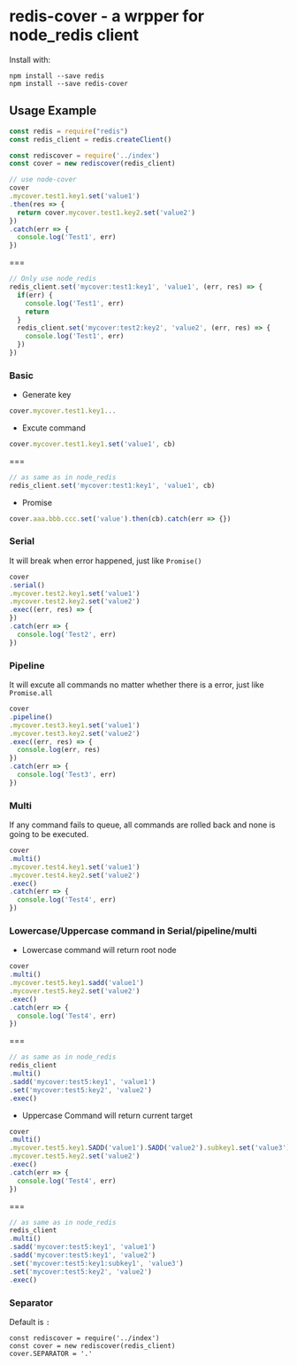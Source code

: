 redis-cover - a wrpper for node_redis client
===========================

Install with:

    npm install --save redis
    npm install --save redis-cover
    
## Usage Example

```js
const redis = require("redis")
const redis_client = redis.createClient()

const rediscover = require('../index')
const cover = new rediscover(redis_client)

// use node-cover
cover
.mycover.test1.key1.set('value1')
.then(res => {
  return cover.mycover.test1.key2.set('value2')
})
.catch(err => {
  console.log('Test1', err)
})
```
===
```js
// Only use node_redis
redis_client.set('mycover:test1:key1', 'value1', (err, res) => {
  if(err) {
    console.log('Test1', err)
    return
  }
  redis_client.set('mycover:test2:key2', 'value2', (err, res) => {
    console.log('Test1', err)
  })
})
```

### Basic

* Generate key
```js
cover.mycover.test1.key1...
```

* Excute command
```js
cover.mycover.test1.key1.set('value1', cb)
```
===
```js
// as same as in node_redis
redis_client.set('mycover:test1:key1', 'value1', cb)
```

* Promise
```js
cover.aaa.bbb.ccc.set('value').then(cb).catch(err => {})
```

### Serial
It will break when error happened, just like ```Promise()```
```js
cover
.serial()
.mycover.test2.key1.set('value1')
.mycover.test2.key2.set('value2')
.exec((err, res) => {
})
.catch(err => {
  console.log('Test2', err)
})
```

### Pipeline
It will excute all commands no matter whether there is a error, just like ```Promise.all```
```js
cover
.pipeline()
.mycover.test3.key1.set('value1')
.mycover.test3.key2.set('value2')
.exec((err, res) => {
  console.log(err, res)
})
.catch(err => {
  console.log('Test3', err)
})
```

### Multi
If any command fails to queue, all commands are rolled back and none is going to be executed.
```js
cover
.multi()
.mycover.test4.key1.set('value1')
.mycover.test4.key2.set('value2')
.exec()
.catch(err => {
  console.log('Test4', err)
})
```

### Lowercase/Uppercase command in Serial/pipeline/multi

* Lowercase command will return root node
```js
cover
.multi()
.mycover.test5.key1.sadd('value1')
.mycover.test5.key2.set('value2')
.exec()
.catch(err => {
  console.log('Test4', err)
})
```
===
```js
// as same as in node_redis
redis_client
.multi()
.sadd('mycover:test5:key1', 'value1')
.set('mycover:test5:key2', 'value2')
.exec()
```

* Uppercase Command will return current target
```js
cover
.multi()
.mycover.test5.key1.SADD('value1').SADD('value2').subkey1.set('value3')
.mycover.test5.key2.set('value2')
.exec()
.catch(err => {
  console.log('Test4', err)
})
```
===
```js
// as same as in node_redis
redis_client
.multi()
.sadd('mycover:test5:key1', 'value1')
.sadd('mycover:test5:key1', 'value2')
.set('mycover:test5:key1:subkey1', 'value3')
.set('mycover:test5:key2', 'value2')
.exec()
```

### Separator
Default is `:`
```
const rediscover = require('../index')
const cover = new rediscover(redis_client)
cover.SEPARATOR = '.'
```
